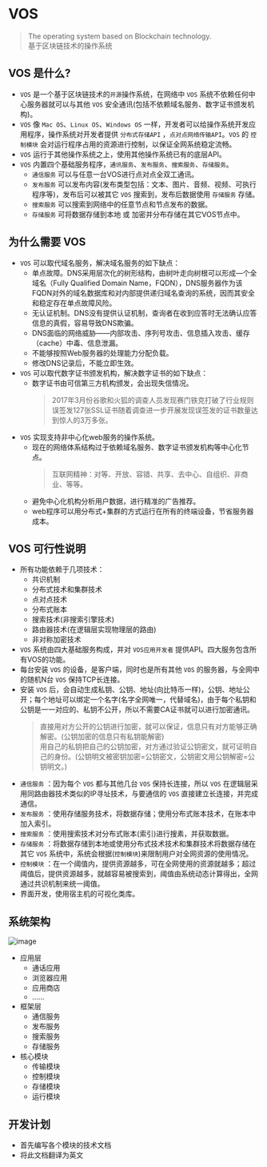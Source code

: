 # VOS
>The operating system based on Blockchain technology.<br>
基于区块链技术的操作系统


## VOS 是什么?
* `VOS` 是一个基于区块链技术的`开源`操作系统，在网络中 `VOS` 系统不依赖任何中心服务器就可以与其他 `VOS` 安全通讯(包括不依赖域名服务、数字证书颁发机构)。
* `VOS` 像 `Mac OS`、`Linux OS`、`Windows OS` 一样，开发者可以给操作系统开发应用程序，操作系统对开发者提供 `分布式存储API` ，`点对点网络传输API`。`VOS` 的 `控制模块` 会对运行程序占用的资源进行控制，以保证全网系统稳定流畅。
* `VOS` 运行于其他操作系统之上，使用其他操作系统已有的底层API。
* `VOS` 内置四个基础服务程序，`通讯服务`、`发布服务`、`搜索服务`、`存储服务`。
    * `通信服务` 可以与任意一台VOS进行点对点全双工通讯。
    * `发布服务` 可以发布内容(发布类型包括：文本、图片、音频、视频、可执行程序等)，发布后可以被其它 `VOS` 搜索到，发布后数据使用 `存储服务` 存储。
    * `搜索服务` 可以搜索到网络中的任意节点和节点发布的数据。
    * `存储服务` 可将数据存储到本地 或 加密并分布存储在其它VOS节点中。
## 为什么需要 VOS
* `VOS` 可以取代域名服务，解决域名服务的如下缺点：
    * 单点故障。DNS采用层次化的树形结构，由树叶走向树根可以形成—个全域名（Fully Qualified Domain Name，FQDN），DNS服务器作为该FQDN对外的域名数据库和对内部提供递归域名查询的系统，因而其安全和稳定存在单点故障风险。
    * 无认证机制。DNS没有提供认证机制，查询者在收到应答时无法确认应答信息的真假，容易导致DNS欺骗。
    * DNS面临的网络威胁——内部攻击、序列号攻击、信息插入攻击、缓存（cache）中毒、信息泄漏。
    * 不能够按照Web服务器的处理能力分配负载。
    * 修改DNS记录后，不能立即生效。
* `VOS` 可以取代数字证书颁发机构，解决数字证书的如下缺点：
    * 数字证书由可信第三方机构颁发，会出现失信情况。
        >2017年3月份谷歌和火狐的调查人员发现赛门铁克打破了行业规则误签发127张SSL证书随着调查进一步开展发现误签发的证书数量达到惊人的3万多张。
* `VOS` 实现支持非中心化web服务的操作系统。
    * 现在的网络体系结构过于依赖域名服务、数字证书颁发机构等中心化节点。
        >互联网精神：对等、开放、容错、共享、去中心、自组织、非商业、等等。
    * 避免中心化机构分析用户数据，进行精准的广告推荐。
    * web程序可以用分布式+集群的方式运行在所有的终端设备，节省服务器成本。
## VOS 可行性说明
* 所有功能依赖于几项技术：
    * 共识机制
    * 分布式技术和集群技术
    * 点对点技术
    * 分布式账本
    * 搜索技术(非搜索引擎技术)
    * 路由器技术(在逻辑层实现物理层的路由)
    * 非对称加密技术
* `VOS` 系统由四大基础服务构成，并对 `VOS应用开发者` 提供API。四大服务包含所有VOS的功能。
* 每台安装 `VOS` 的设备，是客户端，同时也是所有其他 `VOS` 的服务器，与全网中的随机N台 `VOS` 保持TCP长连接。
* 安装 `VOS` 后，会自动生成私钥、公钥、地址(向比特币一样)，公钥、地址公开；每个地址可以绑定一个名字(名字全网唯一，代替域名)，由于每个私钥和公钥是一一对应的、私钥不公开，所以不需要CA证书就可以进行加密通讯。
    >直接用对方公开的公钥进行加密，就可以保证，信息只有对方能够正确解密。(公钥加密的信息只有私钥能解密)<br/>
    用自己的私钥把自己的公钥加密，对方通过验证公钥密文，就可证明自己的身份。(公钥明文被密钥加密=公钥密文，公钥密文用公钥解密=公钥明文。)
* `通信服务` ：因为每个 `VOS` 都与其他几台 `VOS` 保持长连接，所以 `VOS` 在逻辑层采用同路由器技术类似的IP寻址技术，与要通信的 `VOS` 直接建立长连接，并完成通信。
* `发布服务` ：使用存储服务技术，将数据存储；使用分布式账本技术，在账本中加入索引。
* `搜索服务` ：使用搜索技术对分布式账本(索引)进行搜素，并获取数据。
* `存储服务` ：将数据存储到本地或使用分布式技术技术和集群技术将数据存储在其它 `VOS` 系统中，系统会根据(`控制模块`)来限制用户对全网资源的使用情况。
* `控制模块` ：在一个阈值内，提供资源越多，可在全网使用的资源就越多；超过阈值后，提供资源越多，就越容易被搜索到，阈值由系统动态计算得出，全网通过共识机制来统一阈值。
* 界面开发，使用宿主机的可视化类库。
## 系统架构
![image](https://raw.githubusercontent.com/freemanpeng/VOS/master/VOS.jpg)
* 应用层
    * 通话应用
    * 浏览器应用
    * 应用商店
    * ……
* 框架层
    * 通信服务
    * 发布服务
    * 搜索服务
    * 存储服务
* 核心模块
    * 传输模块
    * 控制模块
    * 存储模块
    * 运行模块
## 开发计划
* 首先编写各个模块的技术文档
* 将此文档翻译为英文
